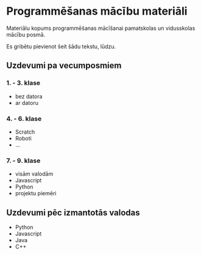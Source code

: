 # Programmēšanas mācību materiāli

Materiālu kopums programmēšanas mācīšanai pamatskolas un vidusskolas mācību posmā.

Es gribētu pievienot šeit šādu tekstu, lūdzu.

## Uzdevumi pa vecumposmiem

### 1. - 3. klase

- bez datora
- ar datoru

### 4. - 6. klase

- Scratch
- Roboti
- ...

### 7. - 9. klase

- visām valodām
- Javascript
- Python
- projektu piemēri

## Uzdevumi pēc izmantotās valodas

- Python
- Javascript
- Java
- C++

